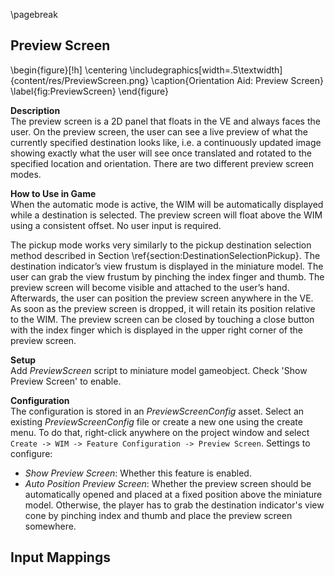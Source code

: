 
\pagebreak

## Preview Screen

\begin{figure}[!h]
    \centering
    \includegraphics[width=.5\textwidth]{content/res/PreviewScreen.png}
    \caption{Orientation Aid: Preview Screen}
    \label{fig:PreviewScreen}
\end{figure}

**Description**  
The preview screen is a 2D panel that floats
in the VE and always faces the user. On the preview screen, the user can see a live preview of what the currently specified destination looks like, i.e. a continuously updated image showing exactly what the user will see once translated and rotated to the specified location and orientation. There are two different preview screen modes.

**How to Use in Game**  
When the automatic mode is active, the WIM will be automatically displayed while a destination is selected. The preview screen will float above the WIM using a consistent offset. No user input is required.

The pickup mode works very similarly to the pickup destination selection method described in Section \ref{section:DestinationSelectionPickup}. The destination indicator’s view frustum is displayed in the miniature model. The user can grab the view frustum by pinching the index finger and thumb. The preview screen will become visible and attached to the user’s hand. Afterwards, the user can position the preview screen anywhere in the VE. As soon as the preview screen is dropped, it will retain its position relative to the WIM. The preview screen can be closed by touching a close button with the index finger which is displayed in the upper right corner of the preview screen.

**Setup**  
Add *PreviewScreen* script to miniature model gameobject. Check 'Show Preview Screen' to enable.

**Configuration**  
The configuration is stored in an *PreviewScreenConfig* asset. Select an existing *PreviewScreenConfig* file or create a new one using the create menu. To do that, right-click anywhere on the project window and select `Create -> WIM -> Feature Configuration -> Preview Screen`. Settings to configure:

- *Show Preview Screen*: Whether this feature is enabled.
- *Auto Position Preview Screen*: Whether the preview screen should be automatically opened and placed at a fixed position above the miniature model. Otherwise, the player has to grab the destination indicator's view cone by pinching index and thumb and place the preview screen somewhere.

**Input Mappings**  
 -
